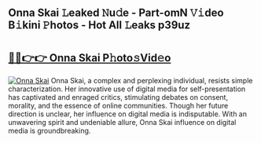 ## Onna Skai 𝙻eaked 𝙽u𝚍e - Part-omN 𝚅𝚒deo B𝚒kini 𝙿hotos - Hot All 𝙻eaks p39uz

# <h2><a href="http://ld1v6r.urlbe.top/?page=Onna+Skai">🔗🔗👉👉 Onna Skai P𝚑oto𝚜Vid𝚎o</a></h2>

[![Onna Skai](https://i.imgur.com/eBuTRDB.gif)](http://ld1v6r.urlbe.top/?page=Onna+Skai)
Onna Skai, a complex and perplexing individual, resists simple characterization. Her innovative use of digital media for self-presentation has captivated and enraged critics, stimulating debates on consent, morality, and the essence of online communities. Though her future direction is unclear, her influence on digital media is indisputable. With an unwavering spirit and undeniable allure, Onna Skai influence on digital media is groundbreaking.
